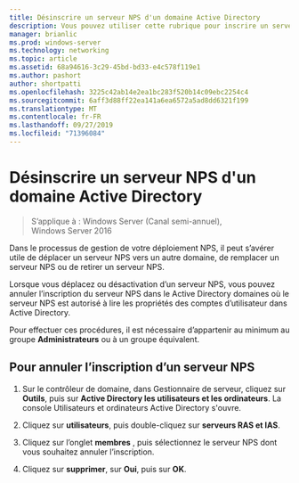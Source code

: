 ```yaml
---
title: Désinscrire un serveur NPS d'un domaine Active Directory
description: Vous pouvez utiliser cette rubrique pour inscrire un serveur exécutant NPS (Network Policy Server) dans Windows Server 2016 dans le domaine par défaut NPS ou dans un autre domaine.
manager: brianlic
ms.prod: windows-server
ms.technology: networking
ms.topic: article
ms.assetid: 68a94616-3c29-45bd-bd33-e4c578f119e1
ms.author: pashort
author: shortpatti
ms.openlocfilehash: 3225c42ab14e2ea1bc283f520b14c09ebc2254c4
ms.sourcegitcommit: 6aff3d88ff22ea141a6ea6572a5ad8dd6321f199
ms.translationtype: MT
ms.contentlocale: fr-FR
ms.lasthandoff: 09/27/2019
ms.locfileid: "71396084"
---
```

# <a name="unregister-an-nps-from-an-active-directory-domain"></a>Désinscrire un serveur NPS d'un domaine Active Directory

>S’applique à : Windows Server (Canal semi-annuel), Windows Server 2016

Dans le processus de gestion de votre déploiement NPS, il peut s’avérer utile de déplacer un serveur NPS vers un autre domaine, de remplacer un serveur NPS ou de retirer un serveur NPS. 

Lorsque vous déplacez ou désactivation d’un serveur NPS, vous pouvez annuler l’inscription du serveur NPS dans le Active Directory domaines où le serveur NPS est autorisé à lire les propriétés des comptes d’utilisateur dans Active Directory.

Pour effectuer ces procédures, il est nécessaire d’appartenir au minimum au groupe **Administrateurs** ou à un groupe équivalent.

## <a name="to-unregister-an-nps"></a>Pour annuler l’inscription d’un serveur NPS

1. Sur le contrôleur de domaine, dans Gestionnaire de serveur, cliquez sur **Outils**, puis sur **Active Directory les utilisateurs et les ordinateurs**. La console Utilisateurs et ordinateurs Active Directory s'ouvre.

2. Cliquez sur **utilisateurs**, puis double-cliquez sur **serveurs RAS et IAS**.

3. Cliquez sur l’onglet **membres** , puis sélectionnez le serveur NPS dont vous souhaitez annuler l’inscription.

4. Cliquez sur **supprimer**, sur **Oui**, puis sur **OK**.

